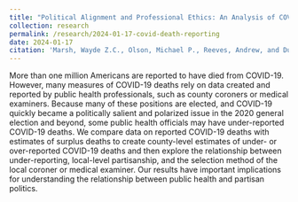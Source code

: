 ```yaml
---
title: "Political Alignment and Professional Ethics: An Analysis of COVID-19 Death Reporting by Elected Healthcare Professionals"
collection: research
permalink: /research/2024-01-17-covid-death-reporting
date: 2024-01-17
citation: 'Marsh, Wayde Z.C., Olson, Michael P., Reeves, Andrew, and Duffin Wong, Jordan. (2024). &quot;Political Alignment and Professional Ethics: An Analysis of COVID-19 Death Reporting by Elected Healthcare Professionals&quot;.'
---
```

More than one million Americans are reported to have died from COVID-19. However, many measures of COVID-19 deaths rely on data created and reported by public health professionals, such as county coroners or medical examiners. Because many of these positions are elected, and COVID-19 quickly became a politically salient and polarized issue in the 2020 general election and beyond, some public health officials may have under-reported COVID-19 deaths. We compare data on reported COVID-19 deaths with estimates of surplus deaths to create county-level estimates of under- or over-reported COVID-19 deaths and then explore the relationship between under-reporting, local-level partisanship, and the selection method of the local coroner or medical examiner. Our results have important implications for understanding the relationship between public health and partisan politics.
<!---[**Download the paper here**](https://jordanduffinw.github.io/files/papers/20230926-elections_and_representation_in_american_local_government.pdf)--->
